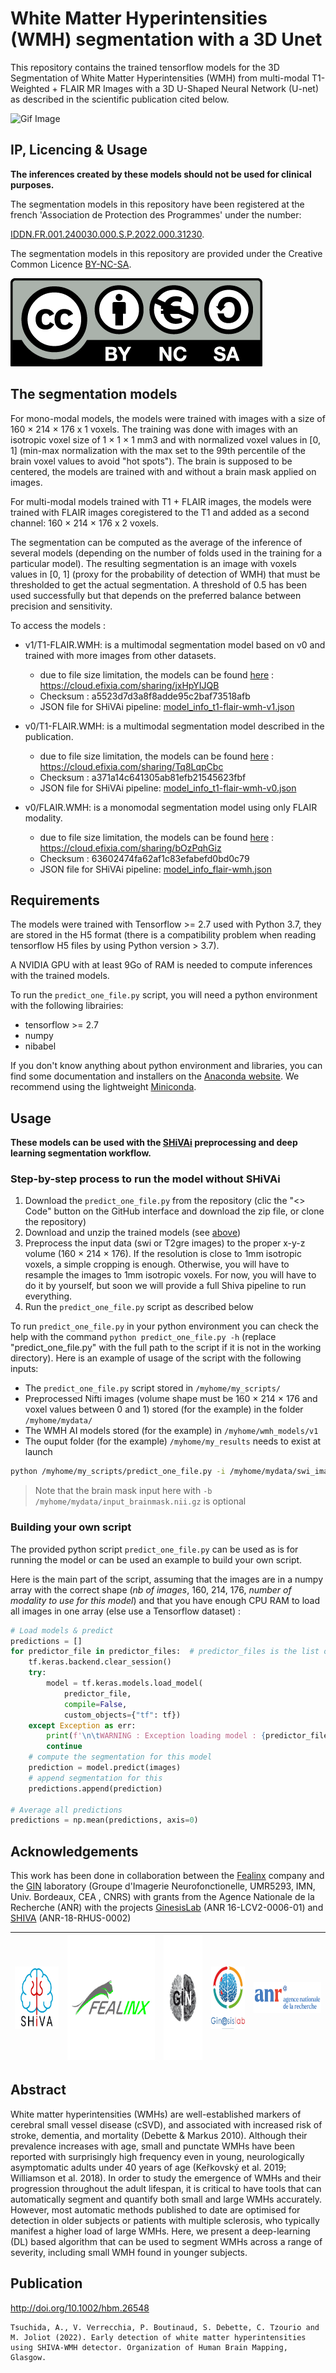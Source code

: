 # White Matter Hyperintensities (WMH) segmentation with a 3D Unet

This repository contains the trained tensorflow models for the 3D Segmentation of White Matter Hyperintensities (WMH) from multi-modal T1-Weighted + FLAIR MR Images with a 3D U-Shaped Neural Network (U-net) as described in the scientific publication cited below.

![Gif Image](https://github.com/pboutinaud/SHIVA_PVS/blob/main/docs/Images/SHIVA_BrainTools_small2.gif)

## IP, Licencing & Usage

**The inferences created by these models should not be used for clinical purposes.**

The segmentation models in this repository have been registered at the french 'Association de Protection des Programmes' under the number:

[IDDN.FR.001.240030.000.S.P.2022.000.31230](https://secure2.iddn.org/app.server/certificate/?sn=2022240030000&key=60be6d827b1d205888db6c889f308a16ca530f528a95f0e16b8aa3ce5bdb76f1&lang=fr). 

The segmentation models in this repository are provided under the Creative Common Licence [BY-NC-SA](https://creativecommons.org/licenses/by-nc-sa/4.0/).

![Creative Common Licence BY-NC-SA](./docs/logos/by-nc-sa.eu_.png)

## The segmentation models
For mono-modal models, the models were trained with images with a size of 160 × 214 × 176 x 1 voxels. The training was done with images with an isotropic voxel size of 1 × 1 × 1 mm3 and with normalized voxel values in [0, 1] (min-max normalization with the max set to the 99th percentile of the brain voxel values to avoid "hot spots"). The brain is supposed to be centered, the models are trained with and without a brain mask applied on images.

For multi-modal models trained with T1 + FLAIR images, the models were trained with FLAIR images coregistered to the T1 and added as a second channel: 160 × 214 × 176 x 2 voxels.

The segmentation can be computed as the average of the inference of several models (depending on the number of folds used in the training for a particular model). The resulting segmentation is an image with voxels values in [0, 1] (proxy for the probability of detection of WMH) that must be thresholded to get the actual segmentation. A threshold of 0.5 has been used successfully but that depends on the preferred balance between precision and sensitivity.

To access the models :
* v1/T1-FLAIR.WMH: is a multimodal segmentation model based on v0 and trained with more images from other datasets.
    * due to file size limitation, the models can be found [here](https://cloud.efixia.com/sharing/jxHpYIJQB) : https://cloud.efixia.com/sharing/jxHpYIJQB
    * Checksum : a5523d7d3a8f8adde95c2baf73518afb
    * JSON file for SHiVAi pipeline: [model_info_t1-flair-wmh-v1.json](model_info_t1-flair-wmh-v1.json)

* v0/T1-FLAIR.WMH: is a multimodal segmentation model described in the publication.
    * due to file size limitation, the models can be found [here](https://cloud.efixia.com/sharing/Tq8LqpCbc) : https://cloud.efixia.com/sharing/Tq8LqpCbc
    * Checksum : a371a14c641305ab81efb21545623fbf
    * JSON file for SHiVAi pipeline: [model_info_t1-flair-wmh-v0.json](model_info_t1-flair-wmh-v0.json)

* v0/FLAIR.WMH: is a monomodal segmentation model using only FLAIR modality.
    * due to file size limitation, the models can be found [here](https://cloud.efixia.com/sharing/bOzPqhGiz) : https://cloud.efixia.com/sharing/bOzPqhGiz
    * Checksum : 63602474fa62af1c83efabefd0bd0c79
    * JSON file for SHiVAi pipeline: [model_info_flair-wmh.json](model_info_flair-wmh.json)

## Requirements
The models were trained with Tensorflow >= 2.7 used with Python 3.7, they are stored in the H5 format (there is a compatibility problem when reading tensorflow H5 files by using Python version > 3.7).

A NVIDIA GPU with at least 9Go of RAM is needed to compute inferences with the trained models.

To run the `predict_one_file.py` script, you will need a python environment with the following librairies:
- tensorflow >= 2.7
- numpy
- nibabel

If you don't know anything about python environment and libraries, you can find some documentation and installers on the [Anaconda website](https://docs.anaconda.com/). We recommend using the lightweight [Miniconda](https://docs.anaconda.com/miniconda/).

## Usage
**These models can be used with the [SHiVAi](https://github.com/pboutinaud/SHiVAi) preprocessing and deep learning segmentation workflow.**

### Step-by-step process to run the model without SHiVAi
1. Download the `predict_one_file.py` from the repository (clic the "<> Code" button on the GitHub interface and download the zip file, or clone the repository)
2. Download and unzip the trained models (see [above](#the-segmentation-models))
3. Preprocess the input data (swi or T2gre images) to the proper x-y-z volume (160 × 214 × 176). If the resolution is close to 1mm isotropic voxels, a simple cropping is enough. Otherwise, you will have to resample the images to 1mm isotropic voxels. For now, you will have to do it by yourself, but soon we will provide a full Shiva pipeline to run everything.
4. Run the `predict_one_file.py` script as described below


To run `predict_one_file.py` in your python environment you can check the help with the command `python predict_one_file.py -h` (replace "predict_one_file.py" with the full path to the script if it is not in the working directory).
Here is an example of usage of the script with the following inputs:
- The `predict_one_file.py` script stored in `/myhome/my_scripts/`
- Preprocessed Nifti images (volume shape must be 160 × 214 × 176 and voxel values between 0 and 1) stored (for the example) in the folder `/myhome/mydata/`
- The WMH AI models stored (for the example) in `/myhome/wmh_models/v1`
- The ouput folder (for the example) `/myhome/my_results` needs to exist at launch
```bash
python /myhome/my_scripts/predict_one_file.py -i /myhome/mydata/swi_image.nii.gz -b /myhome/mydata/input_brainmask.nii.gz -o /myhome/my_results/wmh_segmentation.nii.gz -m /myhome/wmh_models/v1/WMH_fold_1_model.h5 -m /myhome/wmh_models/v1/WMH_fold_2_model.h5 -m /myhome/wmh_models/v1/WMH_0_model.h5 
```
>Note that the brain mask input here with `-b /myhome/mydata/input_brainmask.nii.gz` is optional

### Building your own script
The provided python script `predict_one_file.py` can be used as is for running the model or can be used an example to build your own script.


Here is the main part of the script, assuming that the images are in a numpy array with the correct shape (*nb of images*, 160, 214, 176, *number of modality to use for this model*) and that you have enough CPU RAM to load all images in one array (else use a Tensorflow dataset) :
````python
# Load models & predict
predictions = []
for predictor_file in predictor_files:  # predictor_files is the list of the model's paths
    tf.keras.backend.clear_session()
    try:
        model = tf.keras.models.load_model(
            predictor_file,
            compile=False,
            custom_objects={"tf": tf})
    except Exception as err:
        print(f'\n\tWARNING : Exception loading model : {predictor_file}\n{err}')
        continue
    # compute the segmentation for this model
    prediction = model.predict(images)
    # append segmentation for this
    predictions.append(prediction)

# Average all predictions
predictions = np.mean(predictions, axis=0)
````

## Acknowledgements
This work has been done in collaboration between the [Fealinx](http://www.fealinx-biomedical.com/en/) company and the [GIN](https://www.gin.cnrs.fr/en/) laboratory (Groupe d'Imagerie Neurofonctionelle, UMR5293, IMN, Univ. Bordeaux, CEA , CNRS) with grants from the Agence Nationale de la Recherche (ANR) with the projects [GinesisLab](http://www.ginesislab.fr/) (ANR 16-LCV2-0006-01) and [SHIVA](https://rhu-shiva.com/en/) (ANR-18-RHUS-0002)

|<img src="./docs/logos/shiva_blue.png" width="100" height="100" />|<img src="./docs/logos/fealinx.jpg" height="200" />|<img src="./docs/logos/Logo-Gin.png" height="200" />|<img src="./docs/logos/logo_ginesis-1.jpeg" height="100" />|<img src="./docs/logos/logo_anr.png" height="50" />|
|---|---|---|---|---|


## Abstract

White matter hyperintensities (WMHs) are well-established markers of cerebral small vessel disease (cSVD), and associated with increased risk of stroke, dementia, and mortality (Debette & Markus 2010). Although their prevalence increases with age, small and punctate WMHs have been reported with surprisingly high frequency even in young, neurologically asymptomatic adults under 40 years of age (Keřkovský et al. 2019; Williamson et al. 2018). In order to study the emergence of WMHs and their progression throughout the adult lifespan, it is critical to have tools that can automatically segment and quantify both small and large WMHs accurately. However, most automatic methods published to date are optimised for detection in older subjects or patients with multiple sclerosis, who typically manifest a higher load of large WMHs. Here, we present a deep-learning (DL) based algorithm that can be used to segment WMHs across a range of severity, including small WMH found in younger subjects.

## Publication
http://doi.org/10.1002/hbm.26548 
```
Tsuchida, A., V. Verrecchia, P. Boutinaud, S. Debette, C. Tzourio and M. Joliot (2022). Early detection of white matter hyperintensities using SHIVA-WMH detector. Organization of Human Brain Mapping, Glasgow.
```
